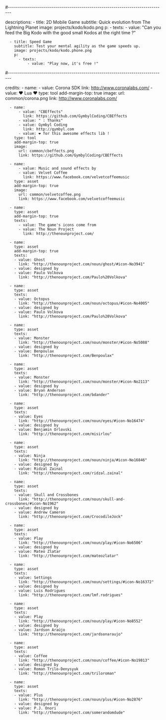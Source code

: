 #-------------------------------------------------------------------------------

descriptions: - title: 2D Mobile Game
subtitle: Quick evolution from The Lightning Planet
image: projects/kodo/kodo.png
p: - texts: - value: "Can you feed the Big Kodo with the good small Kodos at the right time ?"

      - title: Speed Game
        subtitle: Test your mental agility as the game speeds up.
        image: projects/kodo/kodo.phone.png
        p:
          - texts:
              - value: "Play now, it's free !"

#-------------------------------------------------------------------------------

credits: - name: - value: Corona SDK
link: http://www.coronalabs.com/ - value: ❤ Lua ❤
type: tool
add-margin-top: true
image:
url: common/corona.png
link: http://www.coronalabs.com/

      - name:
          - value: "CBEffects"
            link: https://github.com/GymbylCoding/CBEffects
          - value: " : Thanks"
          - value: Gymbyl Coding
            link: http://gymbyl.com
          - value: ❤ for this awesome effects lib !
        type: tool
        add-margin-top: true
        image:
          url: common/cbeffects.png
          link: https://github.com/GymbylCoding/CBEffects

      - name:
          - value: Music and sound effects by
          - value: Velvet Coffee
            link: https://www.facebook.com/velvetcoffeemusic
        type: asset
        add-margin-top: true
        image:
          url: common/velvetcoffee.png
          link: https://www.facebook.com/velvetcoffeemusic

      - name:
        type: asset
        add-margin-top: true
        texts:
          - value: The game's icons come from
          - value: The Noun Project
            link: http://thenounproject.com/

      - name:
        type: asset
        add-margin-top: true
        texts:
        - value: Ghost
          link: "http://thenounproject.com/noun/ghost/#icon-No3941"
        - value: designed by
        - value: Paulo Volkova
          link: "http://thenounproject.com/Paulo%20Volkova"

      - name:
        type: asset
        texts:
        - value: Octopus
          link: "http://thenounproject.com/noun/octopus/#icon-No4005"
        - value: designed by
        - value: Paulo Volkova
          link: "http://thenounproject.com/Paulo%20Volkova"

      - name:
        type: asset
        texts:
        - value: Monster
          link: "http://thenounproject.com/noun/monster/#icon-No5088"
        - value: designed by
        - value: Benpoulax
          link: "http://thenounproject.com/Benpoulax"

      - name:
        type: asset
        texts:
        - value: Monster
          link: "http://thenounproject.com/noun/monster/#icon-No2113"
        - value: designed by
        - value: Bryan Anderson
          link: "http://thenounproject.com/bdander"

      - name:
        type: asset
        texts:
        - value: Eyes
          link: "http://thenounproject.com/noun/eyes/#icon-No16474"
        - value: designed by
        - value: Benjamin Orlovski
          link: "http://thenounproject.com/misirlou"

      - name:
        type: asset
        texts:
        - value: Ninja
          link: "http://thenounproject.com/noun/ninja/#icon-No16846"
        - value: designed by
        - value: Ridzal Zainal
          link: "http://thenounproject.com/ridzal.zainal"

      - name:
        type: asset
        texts:
        - value: Skull and Crossbones
          link: "http://thenounproject.com/noun/skull-and-crossbones/#icon-No1962"
        - value: designed by
        - value: Andrew Cameron
          link: "http://thenounproject.com/CrocodileJock"

      - name:
        type: asset
        texts:
        - value: Play
          link: "http://thenounproject.com/noun/play/#icon-No6506"
        - value: designed by
        - value: Mateo Zlatar
          link: "http://thenounproject.com/mateozlatar"

      - name:
        type: asset
        texts:
        - value: Settings
          link: "http://thenounproject.com/noun/settings/#icon-No16372"
        - value: designed by
        - value: Luis Rodrigues
          link: "http://thenounproject.com/lmf.rodrigues"

      - name:
        type: asset
        texts:
        - value: Play
          link: "http://thenounproject.com/noun/play/#icon-No8552"
        - value: designed by
        - value: Jardson Araújo
          link: "http://thenounproject.com/jardsonaraujo"

      - name:
        type: asset
        texts:
        - value: Coffee
          link: "http://thenounproject.com/noun/coffee/#icon-No19813"
        - value: designed by
        - value: Roman Trilo-Denysyuk
          link: "http://thenounproject.com/triloroman"

      - name:
        type: asset
        texts:
        - value: Plus
          link: "http://thenounproject.com/noun/plus/#icon-No2876"
        - value: designed by
        - value: P.J. Onori
          link: "http://thenounproject.com/somerandomdude"
